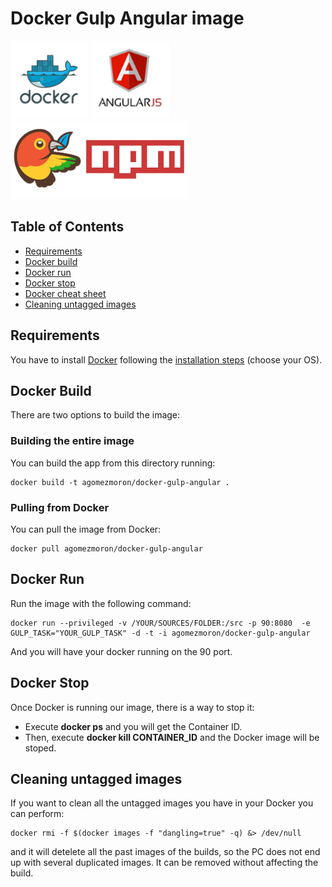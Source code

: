 # Docker Gulp Angular image

<img src="img/docker_logo.png" height="125" />
<img src="img/angularjs_logo.png" height="125" />
<img src="img/npmbower_logo.png" height="125" />

## Table of Contents
  - [Requirements](#requirements)
  - [Docker build](#docker-build)
  - [Docker run](#docker-run)
  - [Docker stop](#docker-stop)
  - [Docker cheat sheet](https://github.com/wsargent/docker-cheat-sheet)
  - [Cleaning untagged images](#cleaning-untagged-images)

## Requirements

You have to install [Docker](https://www.docker.com/) following the [installation steps](https://docs.docker.com/engine/installation/) (choose your OS).

## Docker Build

There are two options to build the image:

### Building the entire image

You can build the app from this directory running:

```
docker build -t agomezmoron/docker-gulp-angular .
```

### Pulling from Docker

You can pull the image from Docker:

```
docker pull agomezmoron/docker-gulp-angular
```

## Docker Run

Run the image with the following command:

```
docker run --privileged -v /YOUR/SOURCES/FOLDER:/src -p 90:8080  -e GULP_TASK="YOUR_GULP_TASK" -d -t -i agomezmoron/docker-gulp-angular
```

And you will have your docker running on the 90 port.

## Docker Stop

Once Docker is running our image, there is a way to stop it:

 * Execute **docker ps** and you will get the Container ID.
 * Then, execute **docker kill CONTAINER_ID** and the Docker image will be stoped.

## Cleaning untagged images

If you want to clean all the untagged images you have in your Docker you can perform:

```
docker rmi -f $(docker images -f "dangling=true" -q) &> /dev/null
```

and it will detelete all the past images of the builds, so the PC does not end up with several duplicated images. It can be removed without affecting the build.
